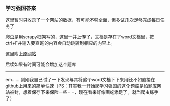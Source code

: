 ### 学习强国答案

这里暂时只收录了一个网站的数据，有可能不够全面，但多试几次足够完成每日任务了

爬虫是用scrapy框架写的，这里一并上传了，文档是存在了word文档里，按ctrl+F并输入要查询的内容会自动跳转到相应的内容上。

这里附上[原网站](https://www.hack520.com/666.html)

后续如果有时间可能会增加这个题库

---

em.......刚刚我自己试了一下发现与其将这个word文档下下来用还不如直接在github上用来的简单快速（PS：其实我一开始爬学习强国的这个题库是怕题库网站被封，想着保存下来保险一些= =，现在看来好像画蛇添足了，就当爬虫练手了）